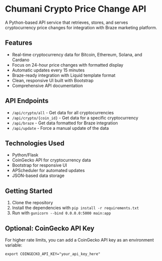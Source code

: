 # Chumani Crypto Price Change API

A Python-based API service that retrieves, stores, and serves cryptocurrency price changes for integration with Braze marketing platform.

## Features

- Real-time cryptocurrency data for Bitcoin, Ethereum, Solana, and Cardano
- Focus on 24-hour price changes with formatted display
- Automatic updates every 15 minutes
- Braze-ready integration with Liquid template format
- Clean, responsive UI built with Bootstrap
- Comprehensive API documentation

## API Endpoints

- `/api/crypto/all` - Get data for all cryptocurrencies
- `/api/crypto/{coin_id}` - Get data for a specific cryptocurrency
- `/api/braze` - Get data formatted for Braze integration
- `/api/update` - Force a manual update of the data

## Technologies Used

- Python/Flask
- CoinGecko API for cryptocurrency data
- Bootstrap for responsive UI
- APScheduler for automated updates
- JSON-based data storage

## Getting Started

1. Clone the repository
2. Install the dependencies with `pip install -r requirements.txt`
3. Run with `gunicorn --bind 0.0.0.0:5000 main:app`

## Optional: CoinGecko API Key

For higher rate limits, you can add a CoinGecko API key as an environment variable:
```
export COINGECKO_API_KEY="your_api_key_here"
```